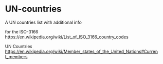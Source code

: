 # UN-countries

A UN countries list with additional info

for the ISO-3166
https://en.wikipedia.org/wiki/List_of_ISO_3166_country_codes

UN Countries
https://en.wikipedia.org/wiki/Member_states_of_the_United_Nations#Current_members
